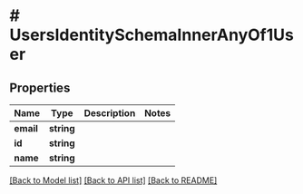 # # UsersIdentitySchemaInnerAnyOf1User

## Properties

Name | Type | Description | Notes
------------ | ------------- | ------------- | -------------
**email** | **string** |  |
**id** | **string** |  |
**name** | **string** |  |

[[Back to Model list]](../../README.md#models) [[Back to API list]](../../README.md#endpoints) [[Back to README]](../../README.md)
